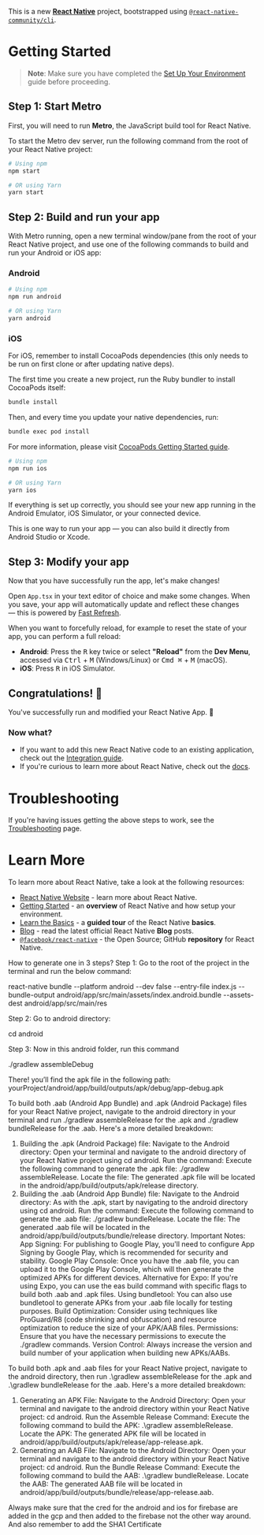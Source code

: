 This is a new [**React Native**](https://reactnative.dev) project, bootstrapped using [`@react-native-community/cli`](https://github.com/react-native-community/cli).

# Getting Started

> **Note**: Make sure you have completed the [Set Up Your Environment](https://reactnative.dev/docs/set-up-your-environment) guide before proceeding.

## Step 1: Start Metro

First, you will need to run **Metro**, the JavaScript build tool for React Native.

To start the Metro dev server, run the following command from the root of your React Native project:

```sh
# Using npm
npm start

# OR using Yarn
yarn start
```

## Step 2: Build and run your app

With Metro running, open a new terminal window/pane from the root of your React Native project, and use one of the following commands to build and run your Android or iOS app:

### Android

```sh
# Using npm
npm run android

# OR using Yarn
yarn android
```

### iOS

For iOS, remember to install CocoaPods dependencies (this only needs to be run on first clone or after updating native deps).

The first time you create a new project, run the Ruby bundler to install CocoaPods itself:

```sh
bundle install
```

Then, and every time you update your native dependencies, run:

```sh
bundle exec pod install
```

For more information, please visit [CocoaPods Getting Started guide](https://guides.cocoapods.org/using/getting-started.html).

```sh
# Using npm
npm run ios

# OR using Yarn
yarn ios
```

If everything is set up correctly, you should see your new app running in the Android Emulator, iOS Simulator, or your connected device.

This is one way to run your app — you can also build it directly from Android Studio or Xcode.

## Step 3: Modify your app

Now that you have successfully run the app, let's make changes!

Open `App.tsx` in your text editor of choice and make some changes. When you save, your app will automatically update and reflect these changes — this is powered by [Fast Refresh](https://reactnative.dev/docs/fast-refresh).

When you want to forcefully reload, for example to reset the state of your app, you can perform a full reload:

- **Android**: Press the <kbd>R</kbd> key twice or select **"Reload"** from the **Dev Menu**, accessed via <kbd>Ctrl</kbd> + <kbd>M</kbd> (Windows/Linux) or <kbd>Cmd ⌘</kbd> + <kbd>M</kbd> (macOS).
- **iOS**: Press <kbd>R</kbd> in iOS Simulator.

## Congratulations! :tada:

You've successfully run and modified your React Native App. :partying_face:

### Now what?

- If you want to add this new React Native code to an existing application, check out the [Integration guide](https://reactnative.dev/docs/integration-with-existing-apps).
- If you're curious to learn more about React Native, check out the [docs](https://reactnative.dev/docs/getting-started).

# Troubleshooting

If you're having issues getting the above steps to work, see the [Troubleshooting](https://reactnative.dev/docs/troubleshooting) page.

# Learn More

To learn more about React Native, take a look at the following resources:

- [React Native Website](https://reactnative.dev) - learn more about React Native.
- [Getting Started](https://reactnative.dev/docs/environment-setup) - an **overview** of React Native and how setup your environment.
- [Learn the Basics](https://reactnative.dev/docs/getting-started) - a **guided tour** of the React Native **basics**.
- [Blog](https://reactnative.dev/blog) - read the latest official React Native **Blog** posts.
- [`@facebook/react-native`](https://github.com/facebook/react-native) - the Open Source; GitHub **repository** for React Native.


How to generate one in 3 steps?
Step 1: Go to the root of the project in the terminal and run the below command:

react-native bundle --platform android --dev false --entry-file index.js --bundle-output android/app/src/main/assets/index.android.bundle --assets-dest android/app/src/main/res

Step 2: Go to android directory:

cd android

Step 3: Now in this android folder, run this command

./gradlew assembleDebug

There! you’ll find the apk file in the following path:
yourProject/android/app/build/outputs/apk/debug/app-debug.apk


To build both .aab (Android App Bundle) and .apk (Android Package) files for your React Native project, navigate to the android directory in your terminal and run ./gradlew assembleRelease for the .apk and ./gradlew bundleRelease for the .aab. 
Here's a more detailed breakdown:
1. Building the .apk (Android Package) file:
Navigate to the Android directory:
Open your terminal and navigate to the android directory of your React Native project using cd android. 
Run the command:
Execute the following command to generate the .apk file: ./gradlew assembleRelease. 
Locate the file:
The generated .apk file will be located in the android/app/build/outputs/apk/release directory. 
2. Building the .aab (Android App Bundle) file:
Navigate to the Android directory:
As with the .apk, start by navigating to the android directory using cd android. 
Run the command:
Execute the following command to generate the .aab file: ./gradlew bundleRelease. 
Locate the file:
The generated .aab file will be located in the android/app/build/outputs/bundle/release directory. 
Important Notes:
App Signing:
For publishing to Google Play, you'll need to configure App Signing by Google Play, which is recommended for security and stability. 
Google Play Console:
Once you have the .aab file, you can upload it to the Google Play Console, which will then generate the optimized APKs for different devices. 
Alternative for Expo:
If you're using Expo, you can use the eas build command with specific flags to build both .aab and .apk files. 
Using bundletool:
You can also use bundletool to generate APKs from your .aab file locally for testing purposes. 
Build Optimization:
Consider using techniques like ProGuard/R8 (code shrinking and obfuscation) and resource optimization to reduce the size of your APK/AAB files. 
Permissions:
Ensure that you have the necessary permissions to execute the ./gradlew commands. 
Version Control:
Always increase the version and build number of your application when building new APKs/AABs. 

To build both .apk and .aab files for your React Native project, navigate to the android directory, then run .\gradlew assembleRelease for the .apk and .\gradlew bundleRelease for the .aab. 
Here's a more detailed breakdown:
1. Generating an APK File:
Navigate to the Android Directory: Open your terminal and navigate to the android directory within your React Native project: cd android. 
Run the Assemble Release Command: Execute the following command to build the APK: .\gradlew assembleRelease. 
Locate the APK: The generated APK file will be located in android/app/build/outputs/apk/release/app-release.apk. 
2. Generating an AAB File:
Navigate to the Android Directory: Open your terminal and navigate to the android directory within your React Native project: cd android. 
Run the Bundle Release Command: Execute the following command to build the AAB: .\gradlew bundleRelease. 
Locate the AAB: The generated AAB file will be located in android/app/build/outputs/bundle/release/app-release.aab.


Always make sure that the cred for the android and ios for firebase are added in the gcp and then added to the firebase not the other way around. And also remember to add the SHA1 Certificate